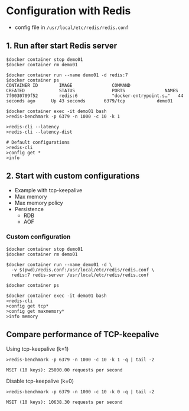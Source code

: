 # Configuration with Redis
* config file in `/usr/local/etc/redis/redis.conf`

## 1. Run after start Redis server
```
$docker container stop demo01
$docker container rm demo01

$docker container run --name demo01 -d redis:7
$docker container ps
CONTAINER ID        IMAGE               COMMAND                  CREATED             STATUS              PORTS               NAMES
7f0030709f52        redis:6             "docker-entrypoint.s…"   44 seconds ago      Up 43 seconds       6379/tcp            demo01

$docker container exec -it demo01 bash
>redis-benchmark -p 6379 -n 1000 -c 10 -k 1

>redis-cli --latency
>redis-cli --latency-dist

# Default configurations
>redis-cli
>config get *
>info
```

## 2. Start with custom configurations
* Example with tcp-keepalive
* Max memory
* Max memory policy
* Persistence
  * RDB
  * AOF

### Custom configuration
```
$docker container stop demo01
$docker container rm demo01

$docker container run --name demo01 -d \
  -v $(pwd)/redis.conf:/usr/local/etc/redis/redis.conf \
  redis:7 redis-server /usr/local/etc/redis/redis.conf

$docker container ps

$docker container exec -it demo01 bash
>redis-cli
>config get tcp*
>config get maxmemory*
>info memory
```

## Compare performance of TCP-keepalive

Using tcp-keepalive (k=1)
```
>redis-benchmark -p 6379 -n 1000 -c 10 -k 1 -q | tail -2

MSET (10 keys): 25000.00 requests per second
```

Disable tcp-keepalive (k=0)
```
>redis-benchmark -p 6379 -n 1000 -c 10 -k 0 -q | tail -2

MSET (10 keys): 10638.30 requests per second
```

